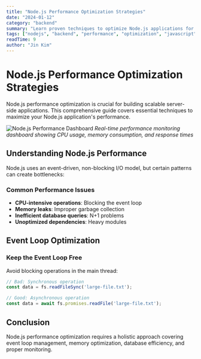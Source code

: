 ```yaml
---
title: "Node.js Performance Optimization Strategies"
date: "2024-01-12"
category: "backend"
summary: "Learn proven techniques to optimize Node.js applications for maximum performance, including clustering, caching, and profiling."
tags: ["nodejs", "backend", "performance", "optimization", "javascript"]
readTime: 9
author: "Jin Kim"
---
```


# Node.js Performance Optimization Strategies

Node.js performance optimization is crucial for building scalable server-side applications. This comprehensive guide covers essential techniques to maximize your Node.js application's performance.

![Node.js Performance Dashboard](https://images.unsplash.com/photo-1551288049-bebda4e38f71?w=800&h=500&fit=crop&crop=center)
*Real-time performance monitoring dashboard showing CPU usage, memory consumption, and response times*

## Understanding Node.js Performance

Node.js uses an event-driven, non-blocking I/O model, but certain patterns can create bottlenecks:

### Common Performance Issues

- **CPU-intensive operations**: Blocking the event loop
- **Memory leaks**: Improper garbage collection
- **Inefficient database queries**: N+1 problems
- **Unoptimized dependencies**: Heavy modules

## Event Loop Optimization

### Keep the Event Loop Free

Avoid blocking operations in the main thread:

```javascript
// Bad: Synchronous operation
const data = fs.readFileSync('large-file.txt');

// Good: Asynchronous operation
const data = await fs.promises.readFile('large-file.txt');
```

## Conclusion

Node.js performance optimization requires a holistic approach covering event loop management, memory optimization, database efficiency, and proper monitoring.
